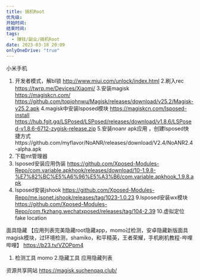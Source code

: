 ```yaml
---
title: 搞机Root
优先级: 
开始时间: 
结束时间: 
tags:
  - 赚钱/副业/搞机Root
date: 2023-03-18 20:09
onlyOneDrive: "true"
---
```


小米手机
1. 开发者模式，解bl锁
http://www.miui.com/unlock/index.html 
2.刷入rec
https://twrp.me/Devices/Xiaomi/
3.安装magisk   
https://magiskcn.com/ https://github.com/topjohnwu/Magisk/releases/download/v25.2/Magisk-v25.2.apk
4.magisk中安装lsposed模块
https://magiskcn.com/lsposed-install https://hub.fgit.gq/LSPosed/LSPosed/releases/download/v1.8.6/LSPosed-v1.8.6-6712-zygisk-release.zip
5.安装noanr apk应用 ，创建lsposed快捷方式https://github.com/myflavor/NoANR/releases/download/V2.4/NoANR2.4-alpha.apk
6. 下载mt管理器
7.  lsposed安装应用伪装
https://github.com/Xposed-Modules-Repo/com.variable.apkhook/releases/download/10-1.9.8-%E7%82%BC%E5%A6%96%E5%A3%B6/com.variable.apkhook_1.9.8.apk
8. lsposed安装jshook
https://github.com/Xposed-Modules-Repo/me.jsonet.jshook/releases/tag/1023-1.0.23
9.lsposed安装wx模块  https://github.com/Xposed-Modules-Repo/com.fkzhang.wechatxposed/releases/tag/104-2.39
10.虚拟定位 fake location

面具隐藏
【应用列表完美隐藏root隐藏app，momo过检测，安卓隐藏新版面具magisk模块，过环境检测，shamiko，和平精英，王者荣耀，手机刷机教程-哔哩哔哩】 https://b23.tv/VZOPpm4
1. 检测工具  momo
2.隐藏工具  应用隐藏列表


资源共享网站
https://magisk.suchenqaq.club/